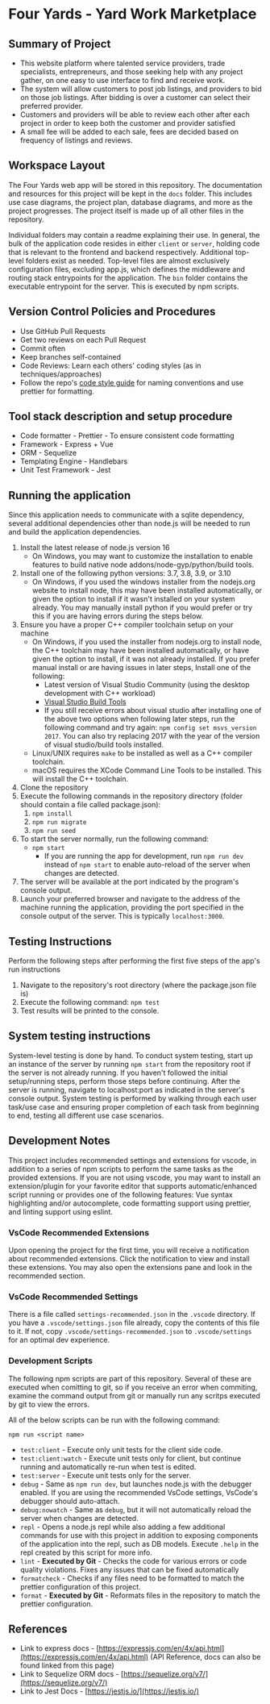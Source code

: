 # Four Yards - Yard Work Marketplace

## Summary of Project

- This website platform where talented service providers, trade specialists, entrepreneurs, and those seeking help with any project gather, on one easy to use interface to find and receive work.
- The system will allow customers to post job listings, and providers to bid on those job listings. After bidding is over a customer can select their preferred provider.
- Customers and providers will be able to review each other after each project in order to keep both the customer and provider satisfied
- A small fee will be added to each sale, fees are decided based on frequency of listings and reviews.

## Workspace Layout

The Four Yards web app will be stored in this repository.
The documentation and resources for this project will be kept in the `docs` folder. This includes use case diagrams, the project plan, database diagrams, and more as the
project progresses.
The project itself is made up of all other files in the repository.

Individual folders may contain a readme explaining their use. In general, the bulk of the application code resides in either `client` or `server`, holding code that is relevant to the frontend and backend respectively. Additional top-level folders exist as needed. Top-level files are almost exclusively configuration files, excluding app.js, which defines the middleware and routing stack entrypoints for the application. The `bin` folder contains the executable entrypoint for the server. This is executed by npm scripts.

## Version Control Policies and Procedures

- Use GitHub Pull Requests
- Get two reviews on each Pull Request
- Commit often
- Keep branches self-contained
- Code Reviews: Learn each others&#39; coding styles (as in techniques/approaches)
- Follow the repo's [code style guide](docs/CodeStyle.md) for naming conventions and use prettier for formatting.

## Tool stack description and setup procedure

- Code formatter - Prettier - To ensure consistent code formatting
- Framework - Express + Vue
- ORM - Sequelize
- Templating Engine - Handlebars
- Unit Test Framework - Jest

## Running the application

Since this application needs to communicate with a sqlite dependency, several additional dependencies other than node.js
will be needed to run and build the application dependencies.

1. Install the latest release of node.js version 16
   - On Windows, you may want to customize the installation to enable features to build native node addons/node-gyp/python/build tools.
2. Install one of the following python versions: 3.7, 3.8, 3.9, or 3.10
   - On Windows, if you used the windows installer from the nodejs.org website to install node, this may have been installed automatically, or given the option to install if it wasn't installed on your system already. You may manually install python if you would prefer or try this if you are having errors during the steps below.
3. Ensure you have a proper C++ compiler toolchain setup on your machine
   - On Windows, if you used the installer from nodejs.org to install node, the C++ toolchain may have been installed automatically, or have given the option to install, if it was not already installed. If you prefer manual install or are having issues in later steps, Install one of the following:
     - Latest version of Visual Studio Community (using the desktop development with C++ workload)
     - [Visual Studio Build Tools](https://visualstudio.microsoft.com/thank-you-downloading-visual-studio/?sku=BuildTools)
     - If you still receive errors about visual studio after installing one of the above two options when following later steps, run the following command and try again: `npm config set msvs_version 2017`. You can also try replacing 2017 with the year of the version of visual studio/build tools installed.
   - Linux/UNIX requires `make` to be installed as well as a C++ compiler toolchain.
   - macOS requires the XCode Command Line Tools to be installed. This will install the C++ toolchain.
4. Clone the repository
5. Execute the following commands in the repository directory (folder should contain a file called package.json):
   1. `npm install`
   2. `npm run migrate`
   3. `npm run seed`
6. To start the server normally, run the following command:
   - `npm start`
     - If you are running the app for development, run `npm run dev` instead of `npm start` to enable auto-reload of the server when changes are detected.
7. The server will be available at the port indicated by the program&#39;s console output.
8. Launch your preferred browser and navigate to the address of the machine running the application, providing the port specified in the console output of the server. This is typically `localhost:3000`.

## Testing Instructions

Perform the following steps after performing the first five steps of the app's run instructions

1. Navigate to the repository&#39;s root directory (where the package.json file is)
2. Execute the following command: `npm test`
3. Test results will be printed to the console.

## System testing instructions

System-level testing is done by hand. To conduct system testing, start up an instance of the server by running `npm start` from the repository root if the server is not already running. If you haven&#39;t followed the initial setup/running steps, perform those steps before continuing. After the server is running, navigate to localhost:port as indicated in the server&#39;s console output. System testing is performed by walking through each user task/use case and ensuring proper completion of each task from beginning to end, testing all different use case scenarios.

## Development Notes

This project includes recommended settings and extensions for vscode, in addition to a series of npm scripts to perform the same tasks as the provided extensions. If you are not using vscode, you may want to install an extension/plugin for your favorite editor that supports automatic/enhanced script running or provides one of the following features: Vue syntax highlighting and/or autocomplete, code formatting support using prettier, and linting support using eslint.

### VsCode Recommended Extensions

Upon opening the project for the first time, you will receive a notification about recommended extensions. Click the notification to view and install these extensions. You may also open the extensions pane and look in the recommended section.

### VsCode Recommended Settings

There is a file called `settings-recommended.json` in the `.vscode` directory. If you have a `.vscode/settings.json` file already, copy the contents of this file to it. If not, copy `.vscode/settings-recommended.json` to `.vscode/settings` for an optimal dev experience.

### Development Scripts

The following npm scripts are part of this repository. Several of these are executed when comitting to git, so if you receive an error when commiting, examine the command output from git or manually run any scritps executed by git to view the errors.

All of the below scripts can be run with the following command:

```
npm run <script name>
```

- `test:client` - Execute only unit tests for the client side code.
- `test:client:watch` - Execute unit tests only for client, but continue running and automatically re-run when test is edited.
- `test:server` - Execute unit tests only for the server.
- `debug` - Same as `npm run dev`, but launches node.js with the debugger enabled. If you are using the recommended VsCode settings, VsCode's debugger should auto-attach.
- `debug:nowatch` - Same as `debug`, but it will not automatically reload the server when changes are detected.
- `repl` - Opens a node.js repl while also adding a few additional commands for use with this project in addition to exposing components of the application into the repl, such as DB models. Execute `.help` in the repl created by this script for more info.
- `lint` - **Executed by Git** - Checks the code for various errors or code quality violations. Fixes any issues that can be fixed automatically
- `formatcheck` - Checks if any files need to be formatted to match the prettier configuration of this project.
- `format` - **Executed by Git** - Reformats files in the repository to match the prettier configuration.

## References

- Link to express docs - [https://expressjs.com/en/4x/api.html](https://expressjs.com/en/4x/api.html) (API Reference, docs can also be found linked from this page)
- Link to Sequelize ORM docs - [https://sequelize.org/v7/](https://sequelize.org/v7/)
- Link to Jest Docs - [https://jestjs.io/](https://jestjs.io/)
